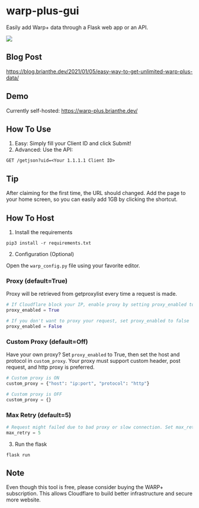 # warp-plus-gui
Easily add Warp+ data through a Flask web app or an API. 

![](https://raw.githubusercontent.com/deathlyface/warp-plus-gui/master/static/screenshot.png)

## Blog Post
https://blog.brianthe.dev/2021/01/05/easy-way-to-get-unlimited-warp-plus-data/

## Demo
Currently self-hosted: https://warp-plus.brianthe.dev/

## How To Use
1) Easy: Simply fill your Client ID and click Submit!
2) Advanced: Use the API: 
```http
GET /getjson?uid=<Your 1.1.1.1 Client ID>
```

## Tip
After claiming for the first time, the URL should changed. Add the page to your home screen, so you can easily add 1GB by clicking the shortcut. 

## How To Host
1. Install the requirements

```
pip3 install -r requirements.txt
```

2. Configuration (Optional)

Open the `warp_config.py` file using your favorite editor.

### Proxy (default=True)
Proxy will be retrieved from getproxylist every time a request is made.
```python
# If Cloudflare block your IP, enable proxy by setting proxy_enabled to true
proxy_enabled = True

# If you don't want to proxy your request, set proxy_enabled to false
proxy_enabled = False
```

### Custom Proxy (default=Off)
Have your own proxy? Set `proxy_enabled` to True, then set the host and protocol in `custom_proxy`.
Your proxy must support custom header, post request, and http proxy is preferred.
```python
# Custom proxy is ON
custom_proxy = {"host": "ip:port", "protocol": "http"}

# Custom proxy is OFF
custom_proxy = {}
```

### Max Retry (default=5)
```python
# Request might failed due to bad proxy or slow connection. Set max_retry to retry the request if it fails.
max_retry = 5
```

3. Run the flask
```
flask run
```

## Note
Even though this tool is free, please consider buying the WARP+ subscription. This allows Cloudflare to build better infrastructure and secure more website.
